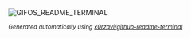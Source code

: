 
<div align="justify">
<picture>
    <source media="(prefers-color-scheme: dark)" srcset="https://i.ibb.co/mqc5RZ6/output-gif.gif">
    <source media="(prefers-color-scheme: light)" srcset="https://i.ibb.co/mqc5RZ6/output-gif.gif">
    <img alt="GIFOS_README_TERMINAL" src="https://i.ibb.co/mqc5RZ6/output-gif.gif">
</picture>

<sub><i>Generated automatically using [x0rzavi/github-readme-terminal](https://github.com/x0rzavi/github-readme-terminal)</i></sub>

</div>
    